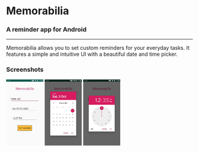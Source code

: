 # Memorabilia

### A reminder app for Android

------

Memorabilia allows you to set custom reminders for your everyday tasks. It features a simple and intuitive UI with a beautiful date and time picker.

### Screenshots

<img src=".\screenshots\main.jpg" alt="Main" width="100px" />

<img src=".\screenshots\date.jpg" alt="Date picker" width="100px"  />

<img src=".\screenshots\time.jpg" alt="Time picker" width="100px" />
